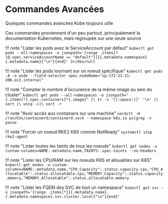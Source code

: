 # Commandes Avancées

Quelques commandes avancées Kube toujours utile

Ces commandes proviennent d'un peu partout, principalement la documentation Kubernetes, mais regroupée sur une seule source


!!! note "Lister les pods avec le ServiceAccount par défaut"
    ```
    kubectl get pods --all-namespaces -o jsonpath='{range .items[?(@.spec.serviceAccountName == "default")]}{.metadata.namespace} {.metadata.name}{"\n"}{end}' 2>/dev/null
    ```

!!! note "Lister les pods tournant sur un noeud spécifique"
    ```
    kubectl get pods -A -o wide --field-selector spec.nodeName="ip-172-21-21-206.ec2.internal"
    ```

!!! note "Compter le nombre d'occurence de la même image au sein du cluster"
    ```
    kubectl get pods --all-namespaces -o jsonpath="{.items[*].spec.containers[*].image}" |\
    tr -s '[[:space:]]' '\n' |\
    sort |\
    uniq -c|\
    sort -r
    ```

!!! note "Avoir accès aux containers sur une machine"
    ```
    nerdctl -H /run/k3s/containerd/containerd.sock --namespace k8s.io ps|grep -v pause
    ```

!!! note "Forcer un noeud RKE2 K8S comme NotReady"
    ```
    systemctl stop rke2-agent
    ```

!!! note "Lister toutes les taints de tous les noeuds"
    ```
    kubectl get nodes -o custom-columns=NAME:.metadata.name,TAINTS:.spec.taints --no-headers
    ```

!!! note "Lister les CPU/RAM sur les noeuds K8S et allouables sur K8S"
    ```
    kubectl get nodes -o custom-columns=NAME:.metadata.name,"CPU_Capacity":.status.capacity.cpu,"CPU_Allocatable":.status.allocatable.cpu,"MEMORY_Capacity":.status.capacity.memory,"MEMORY_Allocatable":.status.allocatable.memory
    ```

!!! note "Lister les FQDN des SVC de tout un namespace"
    ```
    kubectl get svc -o jsonpath='{range .items[*]}{.metadata.name}.{.metadata.namespace}.svc.cluster.local{"\n"}{end}'
    ```
